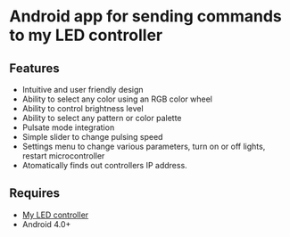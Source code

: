 # Android app for sending commands to my LED controller
## Features
- Intuitive and user friendly design
- Ability to select any color using an RGB color wheel
- Ability to control brightness level
- Ability to select any pattern or color palette
- Pulsate mode integration
- Simple slider to change pulsing speed
- Settings menu to change various parameters, turn on or off lights, restart microcontroller
- Atomatically finds out controllers IP address.
## Requires
- [My LED controller](https://github.com/Fisers/esp8266-WiFi-Led-controller)
- Android 4.0+

